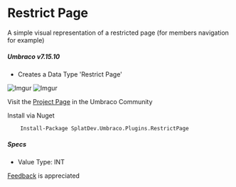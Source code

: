 # Restrict Page

A simple visual representation of a restricted page (for members navigation for example)

##### Umbraco v7.15.10

- Creates a Data Type 'Restrict Page'

![Imgur](https://i.imgur.com/aFHJIum.png)
![Imgur](https://i.imgur.com/0MKi64h.png)


Visit the [Project Page](https://our.umbraco.org/projects/backoffice-extensions/restricted-page/) in the Umbraco Community

Install via Nuget

		Install-Package SplatDev.Umbraco.Plugins.RestrictPage

##### Specs
- Value Type: INT


[Feedback](mailto:feedback@splatdev.com) is appreciated

